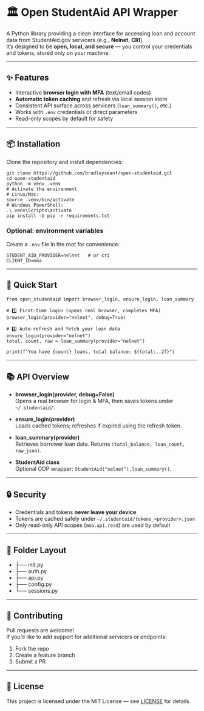 # 🏛️ Open StudentAid API Wrapper

A Python library providing a clean interface for accessing loan and account data from StudentAid.gov servicers (e.g., **Nelnet**, **CRI**).  
It’s designed to be **open, local, and secure** — you control your credentials and tokens, stored only on your machine.

---

## ✨ Features
- Interactive **browser login with MFA** (text/email codes)
- **Automatic token caching** and refresh via local session store
- Consistent API surface across servicers (`loan_summary()`, etc.)
- Works with `.env` credentials or direct parameters
- Read-only scopes by default for safety

---

## 📦 Installation

Clone the repository and install dependencies:

    git clone https://github.com/bradleyseanf/open-studentaid.git
    cd open-studentaid
    python -m venv .venv
    # Activate the environment
    # Linux/Mac:
    source .venv/bin/activate
    # Windows PowerShell:
    .\.venv\Scripts\activate
    pip install -U pip -r requirements.txt

### Optional: environment variables

Create a `.env` file in the root for convenience:

    STUDENT_AID_PROVIDER=nelnet   # or cri
    CLIENT_ID=mma

---

## 🚀 Quick Start

    from open_studentaid import browser_login, ensure_login, loan_summary

    # 1️⃣ First-time login (opens real browser, completes MFA)
    browser_login(provider="nelnet", debug=True)

    # 2️⃣ Auto-refresh and fetch your loan data
    ensure_login(provider="nelnet")
    total, count, raw = loan_summary(provider="nelnet")

    print(f"You have {count} loans, total balance: ${total:,.2f}")

---

## 📚 API Overview

- **browser_login(provider, debug=False)**  
  Opens a real browser for login & MFA, then saves tokens under `~/.studentaid/`.

- **ensure_login(provider)**  
  Loads cached tokens; refreshes if expired using the refresh token.

- **loan_summary(provider)**  
  Retrieves borrower loan data. Returns `(total_balance, loan_count, raw_json)`.

- **StudentAid class**  
  Optional OOP wrapper: `StudentAid("nelnet").loan_summary()`.

---

## 🔒 Security
- Credentials and tokens **never leave your device**
- Tokens are cached safely under `~/.studentaid/tokens_<provider>.json`
- Only read-only API scopes (`mma.api.read`) are used by default

---

## 🧩 Folder Layout
- ├── init.py
- ├── auth.py
- ├── api.py
- ├── config.py
- └── sessions.py
---

## 🤝 Contributing
Pull requests are welcome!  
If you’d like to add support for additional servicers or endpoints:

1. Fork the repo  
2. Create a feature branch  
3. Submit a PR  

---

## 📄 License
This project is licensed under the MIT License — see [LICENSE](LICENSE) for details.
